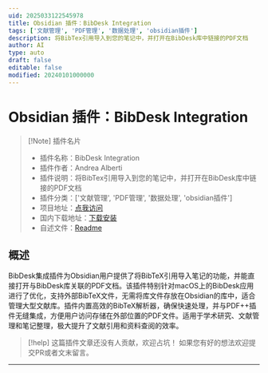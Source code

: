 ```yaml
---
uid: 2025033122545978
title: Obsidian 插件：BibDesk Integration
tags: ['文献管理', 'PDF管理', '数据处理', 'obsidian插件']
description: 将BibTex引用导入到您的笔记中，并打开在BibDesk库中链接的PDF文档
author: AI
type: auto
draft: false
editable: false
modified: 20240101000000
---
```


# Obsidian 插件：BibDesk Integration

> [!Note] 插件名片
> - 插件名称：BibDesk Integration
> - 插件作者：Andrea Alberti
> - 插件说明：将BibTex引用导入到您的笔记中，并打开在BibDesk库中链接的PDF文档
> - 插件分类：['文献管理', 'PDF管理', '数据处理', 'obsidian插件']
> - 项目地址：[点我访问](https://github.com/alberti42/obsidian-bibdesk-integration)
> - 国内下载地址：[下载安装](https://pkmer.cn/products/plugin/pluginMarket/?bibdesk-integration)
> - 自述文件：[Readme](https://ghproxy.net/https://raw.githubusercontent.com/alberti42/obsidian-bibdesk-integration/main/README.md)



## 概述

BibDesk集成插件为Obsidian用户提供了将BibTeX引用导入笔记的功能，并能直接打开与BibDesk库关联的PDF文档。该插件特别针对macOS上的BibDesk应用进行了优化，支持外部BibTeX文件，无需将库文件存放在Obsidian的库中，适合管理大型文献库。插件内置高效的BibTeX解析器，确保快速处理，并与PDF++插件无缝集成，方便用户访问存储在外部位置的PDF文件。适用于学术研究、文献管理和笔记整理，极大提升了文献引用和资料查阅的效率。


> [!help] 
> 这篇插件文章还没有人贡献，欢迎占坑！
> 如果您有好的想法欢迎提交PR或者文末留言。
> 

---



